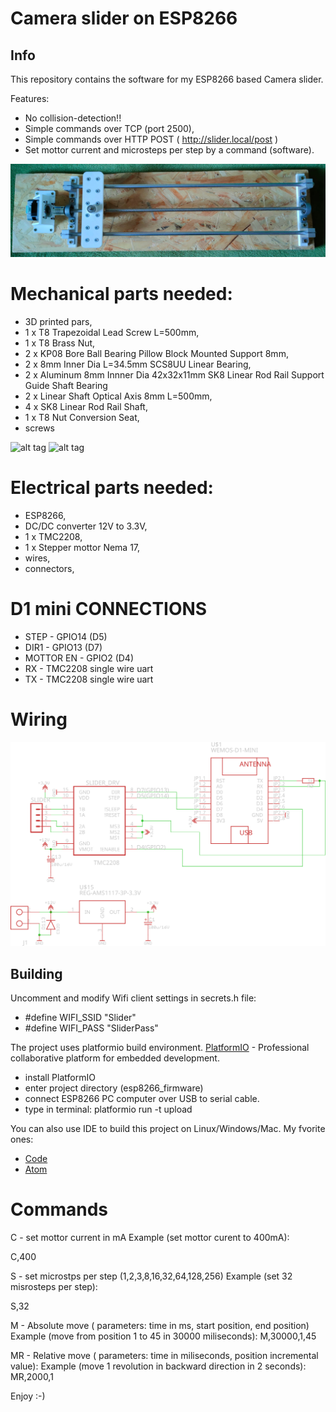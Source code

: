 # Camera slider on ESP8266

## Info

This repository contains the software for my ESP8266 based Camera slider.

Features:
- No collision-detection!!
- Simple commands over TCP (port 2500),
- Simple commands over HTTP POST ( http://slider.local/post )
- Set mottor current and microsteps per step by a command (software).

![alt tag](https://github.com/BubuHub/ESP8266_Camera_Slider/blob/main/blob/assets/slider.jpg)


# Mechanical parts needed:
* 3D printed pars,
* 1 x T8 Trapezoidal Lead Screw L=500mm,
* 1 x T8 Brass Nut,
* 2 x KP08 Bore Ball Bearing Pillow Block Mounted Support 8mm,
* 2 x 8mm Inner Dia L=34.5mm SCS8UU Linear Bearing,
* 2 x Aluminum 8mm Innner Dia 42x32x11mm SK8 Linear Rod Rail Support Guide Shaft Bearing
* 2 x Linear Shaft Optical Axis 8mm L=500mm,
* 4 x SK8 Linear Rod Rail Shaft,
* 1 x T8 Nut Conversion Seat,
* screws


![alt tag](https://github.com/BubuHub/ESP8266_Camera_Slider/blob/main/blob/assets/front.png)
![alt tag](https://github.com/BubuHub/ESP8266_Camera_Slider/blob/main/blob/assets/rear.png)


# Electrical parts needed:
* ESP8266,
* DC/DC converter 12V to 3.3V,
* 1 x TMC2208,
* 1 x Stepper mottor Nema 17,
* wires,
* connectors,


# D1 mini CONNECTIONS
* STEP      - GPIO14 (D5)
* DIR1      - GPIO13 (D7)
* MOTTOR EN - GPIO2  (D4)
* RX        - TMC2208 single wire uart
* TX        - TMC2208 single wire uart
# Wiring

![alt tag](https://github.com/BubuHub/ESP8266_Camera_Slider/blob/main/blob/assets/schematic.png)

## Building

Uncomment and modify Wifi client settings in secrets.h file:
* #define WIFI_SSID                "Slider"
* #define WIFI_PASS                "SliderPass"

The project uses platformio build environment. 
[PlatformIO](https://platformio.org/) - Professional collaborative platform for embedded development.

* install PlatformIO
* enter project directory (esp8266_firmware)
* connect ESP8266 PC computer over USB to serial cable.
* type in terminal:
  platformio run -t upload

You can also use IDE to build this project on Linux/Windows/Mac. My fvorite ones:
* [Code](https://code.visualstudio.com/) 
* [Atom](https://atom.io/)


# Commands
C - set mottor current in mA
Example (set mottor curent to 400mA):

C,400

S - set microstps per step (1,2,3,8,16,32,64,128,256)
Example (set 32 misrosteps per step):

S,32

M - Absolute move ( parameters: time in ms, start position, end position)
Example (move from position 1 to 45 in 30000 miliseconds):
M,30000,1,45

MR - Relative move ( parameters: time in miliseconds, position incremental value):
Example (move 1 revolution in backward direction in 2 seconds):
MR,2000,1


Enjoy :-)

